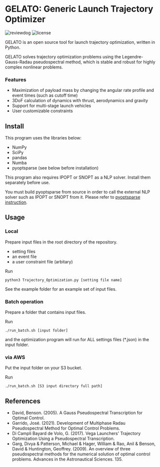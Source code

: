 # GELATO: Generic Launch Trajectory Optimizer
![reviewdog](https://github.com/istellartech/Trajectory_Optimization/actions/workflows/reviewdog.yaml/badge.svg)
![license](https://img.shields.io/github/license/istellartech/GELATO)

GELATO is an open source tool for launch trajectory optimization, written in Python.

GELATO solves trajectory optimization problems using the Legendre-Gauss-Radau pseudospectral method, which is stable and robust for highly complex nonlinear problems.


### Features

 - Maximization of payload mass by changing the angular rate profile and event times (such as cutoff time)
 - 3DoF calculation of dynamics with thrust, aerodynamics and gravity
 - Support for multi-stage launch vehicles
 - User customizable constraints

## Install

This program uses the libraries below:
 - NumPy
 - SciPy
 - pandas
 - Numba
 - pyoptsparse (see below before installation)

This program also requires IPOPT or SNOPT as a NLP solver. Install them separately before use.

You must build pyoptsparse from source in order to call the external NLP solver such as IPOPT or SNOPT from it. Please refer to [pyoptsparse instruction](https://mdolab-pyoptsparse.readthedocs-hosted.com/en/latest/optimizers/IPOPT.html).




## Usage

### Local

Prepare input files in the root directory of the repository.
 - setting files
 - an event file
 - a user constraint file (arbitary)

Run
```
python3 Trajectory_Optimization.py [setting file name]
```

See the example folder for an example set of input files.


### Batch operation

Prepare a folder that contains input files.

Run
```
./run_batch.sh [input folder]
```

and the optimization program will run for ALL settings files (\*.json) in the input folder.


### via AWS

Put the input folder on your S3 bucket.

Run
```
./run_batch.sh [S3 input directory full path]
```


## References

 - David, Benson. (2005). A Gauss Pseudospectral Transcription for Optimal Control.
 - Garrido, José. (2021). Development of Multiphase Radau Pseudospectral Method for Optimal Control Problems.
 - Di Campli Bayard de Volo, G. (2017). Vega Launchers' Trajectory Optimization Using a Pseudospectral Transcription.
 - Garg, Divya & Patterson, Michael & Hager, William & Rao, Anil & Benson, David & Huntington, Geoffrey. (2009). An overview of three pseudospectral methods for the numerical solution of optimal control problems. Advances in the Astronautical Sciences. 135. 
 
